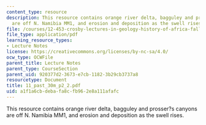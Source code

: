 ```yaml
---
content_type: resource
description: This resource contains orange river delta, bagguley and prosser?s canyons
  are off N. Namibia MM1, and erosion and deposition as the swell rises.
file: /courses/12-453-crosby-lectures-in-geology-history-of-africa-fall-2005/a1f1a6cbdebafa8cfb962e8a111afafc_11_past_30m_p2_2.pdf
file_type: application/pdf
learning_resource_types:
- Lecture Notes
license: https://creativecommons.org/licenses/by-nc-sa/4.0/
ocw_type: OCWFile
parent_title: Lecture Notes
parent_type: CourseSection
parent_uid: 920377d2-3673-e7cb-1182-3b29cb3737a8
resourcetype: Document
title: 11_past_30m_p2_2.pdf
uid: a1f1a6cb-deba-fa8c-fb96-2e8a111afafc
---
```

This resource contains orange river delta, bagguley and prosser?s canyons are off N. Namibia MM1, and erosion and deposition as the swell rises.